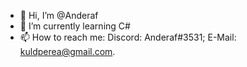 - 👋 Hi, I’m @Anderaf
- 🌱 I’m currently learning C#
- 📫 How to reach me: Discord: Anderaf#3531; E-Mail: kuldperea@gmail.com.

<!---
Anderaf/Anderaf is a ✨ special ✨ repository because its `README.md` (this file) appears on your GitHub profile.
You can click the Preview link to take a look at your changes.
--->
